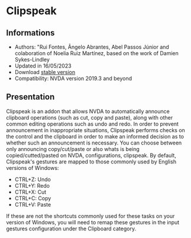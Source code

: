# Clipspeak


## Informations
* Authors: "Rui Fontes, Ângelo Abrantes, Abel Passos Júnior and colaboration of Noelia Ruiz Martínez, based on the work of Damien Sykes-Lindley
* Updated in 16/05/2023
* Download [stable version][1]
* Compatibility: NVDA version 2019.3 and beyond


## Presentation
Clipspeak is an addon that allows NVDA to automatically announce clipboard operations (such as cut, copy and paste), along with other common editing operations such as undo and redo.
In order to prevent announcement in inappropriate situations, Clipspeak performs checks on the control and the clipboard in order to make an informed decision as to whether such an announcement is necessary.
You can choose between only announcing copy/cut/paste or also whats is being copied/cutted/pasted on NVDA, configurations, clipspeak.
By default, Clipspeak's gestures are mapped to those commonly used by English versions of Windows:
* CTRL+Z: Undo
* CTRL+Y: Redo
* CTRL+X: Cut
* CTRL+C: Copy
* CTRL+V: Paste

If these are not the shortcuts commonly used for these tasks on your version of Windows, you will need to remap these gestures in the input gestures configuration under the Clipboard category.


[1]: https://github.com/ruifontes/clipspeak/releases/download/2023.05.16/clipspeak-2023.05.16.nvda-addon
